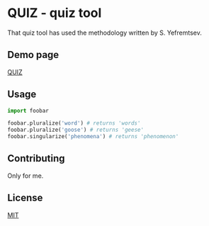 # QUIZ - quiz tool

That quiz tool has used the methodology written by S. Yefremtsev. 

## Demo page

[QUIZ](https://young-headland-84625.herokuapp.com/)

## Usage

```python
import foobar

foobar.pluralize('word') # returns 'words'
foobar.pluralize('goose') # returns 'geese'
foobar.singularize('phenomena') # returns 'phenomenon'
```

## Contributing
Only for me.

## License
[MIT](https://choosealicense.com/licenses/mit/)
